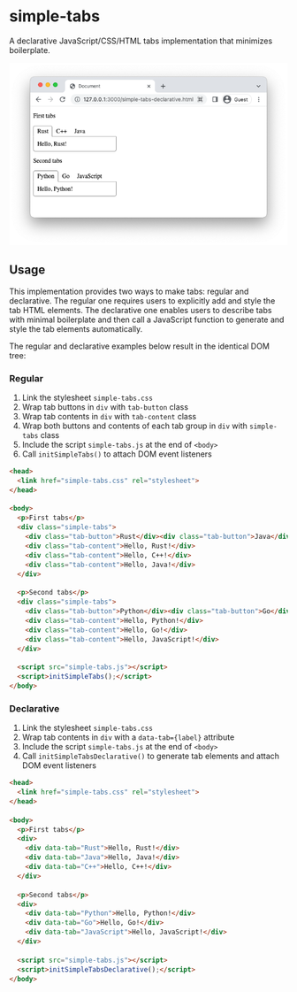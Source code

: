 # simple-tabs

A declarative JavaScript/CSS/HTML tabs implementation that minimizes boilerplate.

![Screenshot](images/screenshot.png)

## Usage

This implementation provides two ways to make tabs: regular and declarative. The regular one requires users to explicitly add and style the tab HTML elements. The declarative one enables users to describe tabs with minimal boilerplate and then call a JavaScript function to generate and style the tab elements automatically.

The regular and declarative examples below result in the identical DOM tree:

### Regular

1. Link the stylesheet `simple-tabs.css`
2. Wrap tab buttons in `div` with `tab-button` class
3. Wrap tab contents in `div` with `tab-content` class
4. Wrap both buttons and contents of each tab group in `div` with `simple-tabs` class
5. Include the script `simple-tabs.js` at the end of `<body>`
6. Call `initSimpleTabs()` to attach DOM event listeners

```html
<head>
  <link href="simple-tabs.css" rel="stylesheet">
</head>

<body>
  <p>First tabs</p>
  <div class="simple-tabs">
    <div class="tab-button">Rust</div><div class="tab-button">Java</div><div class="tab-button">C++</div>
    <div class="tab-content">Hello, Rust!</div>
    <div class="tab-content">Hello, C++!</div>
    <div class="tab-content">Hello, Java!</div>
  </div>

  <p>Second tabs</p>
  <div class="simple-tabs">
    <div class="tab-button">Python</div><div class="tab-button">Go</div><div class="tab-button">JavaScript</div>
    <div class="tab-content">Hello, Python!</div>
    <div class="tab-content">Hello, Go!</div>
    <div class="tab-content">Hello, JavaScript!</div>
  </div>

  <script src="simple-tabs.js"></script>
  <script>initSimpleTabs();</script>
</body>
```

### Declarative

1. Link the stylesheet `simple-tabs.css`
2. Wrap tab contents in `div` with a `data-tab={label}` attribute 
3. Include the script `simple-tabs.js` at the end of `<body>`
4. Call `initSimpleTabsDeclarative()` to generate tab elements and attach DOM event listeners

```html
<head>
  <link href="simple-tabs.css" rel="stylesheet">
</head>

<body>
  <p>First tabs</p>
  <div>
    <div data-tab="Rust">Hello, Rust!</div>
    <div data-tab="Java">Hello, Java!</div>
    <div data-tab="C++">Hello, C++!</div>
  </div>

  <p>Second tabs</p>
  <div>
    <div data-tab="Python">Hello, Python!</div>
    <div data-tab="Go">Hello, Go!</div>
    <div data-tab="JavaScript">Hello, JavaScript!</div>
  </div>

  <script src="simple-tabs.js"></script>
  <script>initSimpleTabsDeclarative();</script>
</body>
```